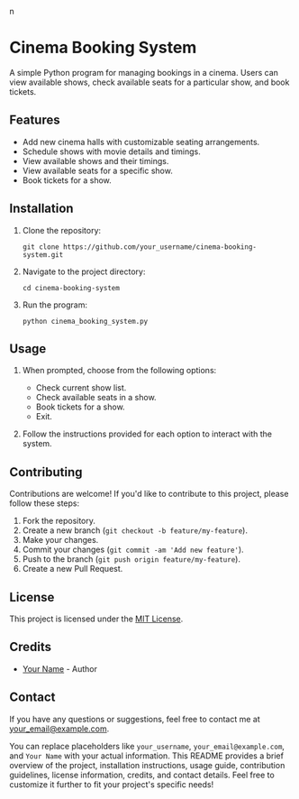 n
# Cinema Booking System

A simple Python program for managing bookings in a cinema. Users can view available shows, check available seats for a particular show, and book tickets.

## Features

- Add new cinema halls with customizable seating arrangements.
- Schedule shows with movie details and timings.
- View available shows and their timings.
- View available seats for a specific show.
- Book tickets for a show.

## Installation

1. Clone the repository:
   ```
   git clone https://github.com/your_username/cinema-booking-system.git
   ```

2. Navigate to the project directory:
   ```
   cd cinema-booking-system
   ```

3. Run the program:
   ```
   python cinema_booking_system.py
   ```

## Usage

1. When prompted, choose from the following options:
   - Check current show list.
   - Check available seats in a show.
   - Book tickets for a show.
   - Exit.

2. Follow the instructions provided for each option to interact with the system.

## Contributing

Contributions are welcome! If you'd like to contribute to this project, please follow these steps:

1. Fork the repository.
2. Create a new branch (`git checkout -b feature/my-feature`).
3. Make your changes.
4. Commit your changes (`git commit -am 'Add new feature'`).
5. Push to the branch (`git push origin feature/my-feature`).
6. Create a new Pull Request.

## License

This project is licensed under the [MIT License](LICENSE).

## Credits

- [Your Name](https://github.com/your_username) - Author

## Contact

If you have any questions or suggestions, feel free to contact me at [your_email@example.com](mailto:your_email@example.com).


You can replace placeholders like `your_username`, `your_email@example.com`, and `Your Name` with your actual information. This README provides a brief overview of the project, installation instructions, usage guide, contribution guidelines, license information, credits, and contact details. Feel free to customize it further to fit your project's specific needs!
